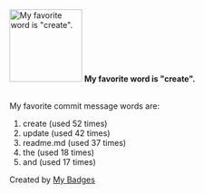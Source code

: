 <img src="https://my-badges.github.io/my-badges/favorite-word.png" alt="My favorite word is &quot;create&quot;." title="My favorite word is &quot;create&quot;." width="128">
<strong>My favorite word is &quot;create&quot;.</strong>
<br><br>

My favorite commit message words are:

1. create (used 52 times)
2. update (used 42 times)
3. readme.md (used 37 times)
4. the (used 18 times)
5. and (used 17 times)


Created by <a href="https://github.com/my-badges/my-badges">My Badges</a>